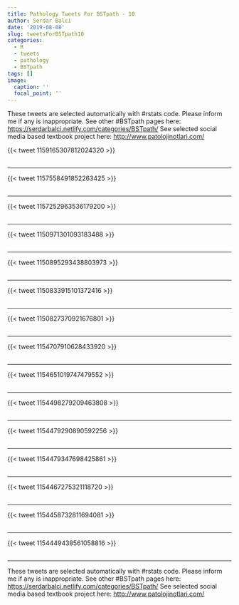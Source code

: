 ```yaml
---
title: Pathology Tweets For BSTpath - 10
author: Serdar Balci
date: '2019-08-08'
slug: tweetsForBSTpath10
categories:
  - R
  - tweets
  - pathology
  - BSTpath
tags: []
image:
  caption: ''
  focal_point: ''
---
```



These tweets are selected automatically with #rstats code. Please inform me if any is inappropriate.
See other #BSTpath pages here: https://serdarbalci.netlify.com/categories/BSTpath/ 
See selected social media based textbook project here: http://www.patolojinotlari.com/

{{< tweet 1159165307812024320 >}}
<br>
<br>
<hr>
{{< tweet 1157558491852263425 >}}
<br>
<br>
<hr>
{{< tweet 1157252963536179200 >}}
<br>
<br>
<hr>
{{< tweet 1150971301093183488 >}}
<br>
<br>
<hr>
{{< tweet 1150895293438803973 >}}
<br>
<br>
<hr>
{{< tweet 1150833915101372416 >}}
<br>
<br>
<hr>
{{< tweet 1150827370921676801 >}}
<br>
<br>
<hr>
{{< tweet 1154707910628433920 >}}
<br>
<br>
<hr>
{{< tweet 1154651019747479552 >}}
<br>
<br>
<hr>
{{< tweet 1154498279209463808 >}}
<br>
<br>
<hr>
{{< tweet 1154479290890592256 >}}
<br>
<br>
<hr>
{{< tweet 1154479347698425861 >}}
<br>
<br>
<hr>
{{< tweet 1154467275321118720 >}}
<br>
<br>
<hr>
{{< tweet 1154458732811694081 >}}
<br>
<br>
<hr>
{{< tweet 1154449438561058816 >}}
<br>
<br>
<hr>


These tweets are selected automatically with #rstats code. Please inform me if any is inappropriate.
See other #BSTpath pages here: https://serdarbalci.netlify.com/categories/BSTpath/ 
See selected social media based textbook project here: http://www.patolojinotlari.com/
